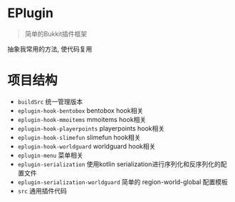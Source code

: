 # EPlugin

> 简单的Bukkit插件框架

抽象我常用的方法, 使代码复用

# 项目结构

- `buildSrc` 统一管理版本
- `eplugin-hook-bentobox` bentobox hook相关
- `eplugin-hook-mmoitems` mmoitems hook相关
- `eplugin-hook-playerpoints` playerpoints hook相关
- `eplugin-hook-slimefun` slimefun hook相关
- `eplugin-hook-worldguard` worldguard hook相关
- `eplugin-menu` 菜单相关
- `eplugin-serialization` 使用kotlin serialization进行序列化和反序列化的配置文件
- `eplugin-serialization-worldguard` 简单的 region-world-global 配置模板
- `src` 通用插件代码
